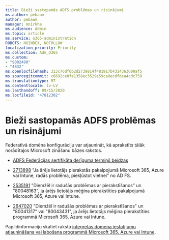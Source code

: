 ```yaml
---
title: Bieži sastopamās ADFS problēmas un risinājumi
ms.author: pebaum
author: pebaum
manager: mnirkhe
ms.audience: Admin
ms.topic: article
ms.service: o365-administration
ROBOTS: NOINDEX, NOFOLLOW
localization_priority: Priority
ms.collection: Adm_O365
ms.custom:
- "9002490"
- "4832"
ms.openlocfilehash: 313c76df6b2d2739814f481917b4314363600af5
ms.sourcegitcommit: c6692ce0fa1358ec3529e59ca0ecdfdea4cdc759
ms.translationtype: MT
ms.contentlocale: lv-LV
ms.lasthandoff: 09/15/2020
ms.locfileid: "47812302"
---
```

# <a name="common-issues-and-resolutions-for-adfs"></a>Bieži sastopamās ADFS problēmas un risinājumi

Federatīvā domēna konfigurāciju var atjaunināt, kā aprakstīts tālāk norādītajos Microsoft zināšanu bāzes rakstos.

- [ADFS Federācijas sertifikāta derīguma termiņš beidzas](adfs-federation-certificate-expiring.md)

- [2713898](https://support.microsoft.com/help/2713898)  "Ja ārējs lietotājs pierakstās pakalpojumā Microsoft 365, Azure vai Intune, radās problēma, piekļūstot vietnei" no AD FS.

- [2535191](https://support.microsoft.com/help/2535191) "Diemžēl ir radušās problēmas ar pierakstīšanos" un "80048163", ja ārējs lietotājs mēģina pierakstīties pakalpojumā Microsoft 365, Azure vai Intune.

- [2647020](https://support.microsoft.com/help/2647020)   "Diemžēl ir radušās problēmas ar pierakstīšanos" un "80041317" vai "80043431", ja ārējs lietotājs mēģina pierakstīties programmā Microsoft 365, Azure vai Intune.

Papildinformāciju skatiet rakstā [integrētās domēna iestatījumu atjaunināšana vai labošana programmā Microsoft 365, Azure vai Intune](https://docs.microsoft.com/office365/troubleshoot/active-directory/update-federated-domain-office-365).
